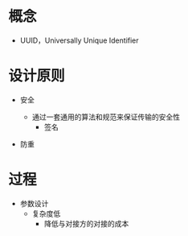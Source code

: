 # 概念
- UUID，Universally Unique Identifier

# 设计原则
- 安全
	- 通过一套通用的算法和规范来保证传输的安全性
	    - 签名

- 防重

# 过程
- 参数设计
	- 复杂度低
		- 降低与对接方的对接的成本  